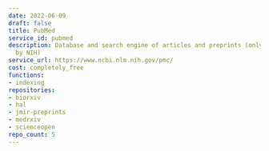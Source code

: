 ```yaml
---
date: 2022-06-09
draft: false
title: PubMed
service_id: pubmed
description: Database and search engine of articles and preprints (only those funded
  by NIH)
service_url: https://www.ncbi.nlm.nih.gov/pmc/
cost: completely_free
functions:
- indexing
repositories:
- biorxiv
- hal
- jmir-preprints
- medrxiv
- scienceopen
repo_count: 5
---
```




